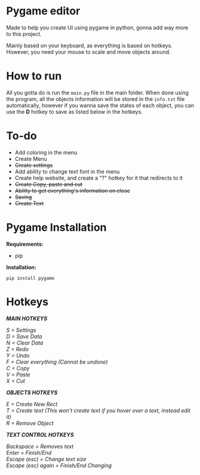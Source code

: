 # Pygame editor

Made to help you create UI using pygame in python, gonna add way more to this project.

Mainly based on your keyboard, as everything is based on hotkeys. However, you need your mouse to scale and move objects around.

# How to run

All you gotta do is run the `main.py` file in the main folder. When done using the program, all the objects information will be stored in the ``info.txt`` file automatically, however if you wanna save the states of each object, you can use the **D** hotkey to save as listed below in the hotkeys.

# To-do

- Add coloring in the menu
- Create Menu
- ~~Create settings~~  
- Add ability to change text font in the menu  
- Create help website, and create a "?" hotkey for it that redirects to it
- ~~Create Copy, paste and cut~~
- ~~Ability to get everything's information on close~~
- ~~Saving~~
- ~~Create Text~~

# Pygame Installation

**Requirements:**

- pip

**Installation:**

```pip install pygame```

# Hotkeys

***MAIN HOTKEYS***

*S = Settings*  
*D = Save Data*  
*N = Clear Data*  
*Z = Redo*  
*Y = Undo*  
*F = Clear everything (Cannot be undone)*  
*C = Copy*  
*V = Paste*  
*X = Cut*  

***OBJECTS HOTKEYS***  

*E = Create New Rect*  
*T = Create text (This won't create text if you hover over a text, instead edit it)*  
*R = Remove Object*  

***TEXT CONTROL HOTKEYS***

*Backspace = Removes text*  
*Enter = Finish/End*  
*Escape (esc) = Change text size*  
*Escape (esc) again = Finish/End Changing*  

